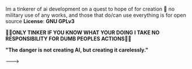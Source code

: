 Im a tinkerer of ai development on a quest to
hope of for creation 🖖 no military 
use of any works, and those that do/can use 
everything is for open source 
**License**: **GNU GPLv3**

🚨🚨**ONLY TINKER IF YOU KNOW WHAT YOUR DOING I TAKE NO RESPONSIBILITY FOR DUMB PEOPLES ACTIONS**🚨🚨


**"The danger is not creating AI, but creating it carelessly."**

--->
